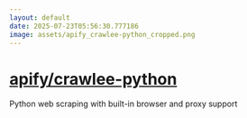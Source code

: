 ```yaml
---
layout: default
date: 2025-07-23T05:56:30.777186
image: assets/apify_crawlee-python_cropped.png
---
```


# [apify/crawlee-python](https://github.com/apify/crawlee-python)

Python web scraping with built-in browser and proxy support
